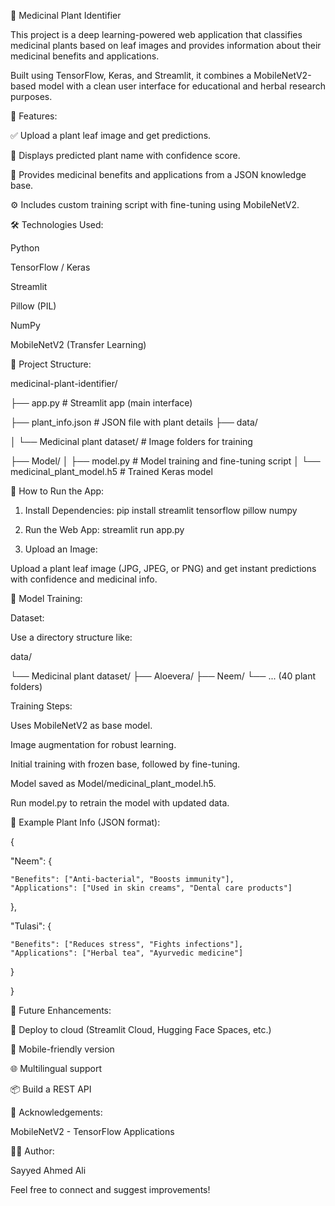 🌿 Medicinal Plant Identifier

This project is a deep learning-powered web application that classifies medicinal plants based on leaf images and provides information about their medicinal benefits and applications.

Built using TensorFlow, Keras, and Streamlit, it combines a MobileNetV2-based model with a clean user interface for educational and herbal research purposes.

📸 Features:

✅ Upload a plant leaf image and get predictions.

🌱 Displays predicted plant name with confidence score.

💊 Provides medicinal benefits and applications from a JSON knowledge base.

⚙️ Includes custom training script with fine-tuning using MobileNetV2.

🛠️ Technologies Used:

Python

TensorFlow / Keras

Streamlit

Pillow (PIL)

NumPy

MobileNetV2 (Transfer Learning)

📁 Project Structure:

medicinal-plant-identifier/

├── app.py                         # Streamlit app (main interface)

├── plant_info.json                # JSON file with plant details
├── data/

│   └── Medicinal plant dataset/   # Image folders for training

├── Model/
│   ├── model.py                   # Model training and fine-tuning script
│   └── medicinal_plant_model.h5   # Trained Keras model

🚀 How to Run the App:

1. Install Dependencies:
   pip install streamlit tensorflow pillow numpy

2. Run the Web App:
   streamlit run app.py

3. Upload an Image:

Upload a plant leaf image (JPG, JPEG, or PNG) and get instant predictions with confidence and medicinal info.

🧠 Model Training:

Dataset:

Use a directory structure like:

data/

└── Medicinal plant dataset/
    ├── Aloevera/
    ├── Neem/
    └── ... (40 plant folders)
    
Training Steps:

Uses MobileNetV2 as base model.

Image augmentation for robust learning.

Initial training with frozen base, followed by fine-tuning.

Model saved as Model/medicinal_plant_model.h5.

Run model.py to retrain the model with updated data.

📖 Example Plant Info (JSON format):

{

  
  "Neem": {
    
    "Benefits": ["Anti-bacterial", "Boosts immunity"],
    "Applications": ["Used in skin creams", "Dental care products"]
  },
  
  "Tulasi": {
    
    "Benefits": ["Reduces stress", "Fights infections"],
    "Applications": ["Herbal tea", "Ayurvedic medicine"]
    
  }

}

🧪 Future Enhancements:

📲 Deploy to cloud (Streamlit Cloud, Hugging Face Spaces, etc.)

📱 Mobile-friendly version

🌐 Multilingual support

📦 Build a REST API

🙌 Acknowledgements:

MobileNetV2 - TensorFlow Applications


🧑‍💻 Author:

Sayyed Ahmed Ali

Feel free to connect and suggest improvements!

